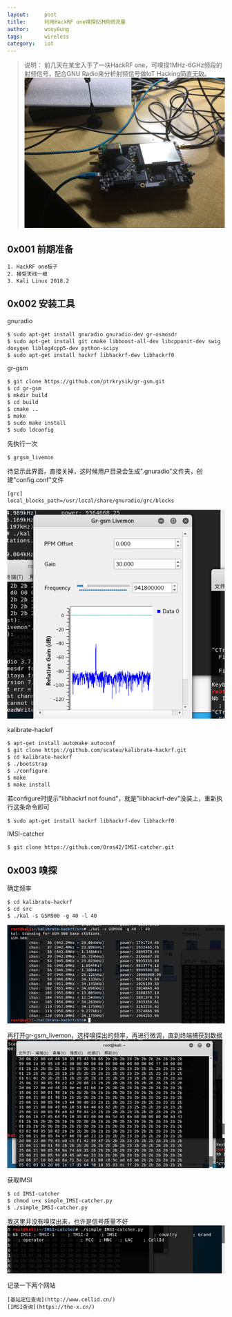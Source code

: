 ```yaml
---
layout:		post
title:		利用HackRF one嗅探GSM网络流量
author:		wooy0ung
tags:		wireless
category:  	iot
---
```



>说明：
>前几天在某宝入手了一块HackRF one，可嗅探1MHz-6GHz频段的射频信号，配合GNU Radio来分析射频信号做IoT Hacking简直无敌。  
![](/assets/img/iot/2018-06-20-hack-one-scanning-gsm/0x001.png)
<!-- more -->


## 0x001 前期准备

```
1. HackRF one板子
2. 接受天线一根
3. Kali Linux 2018.2
```


## 0x002 安装工具

gnuradio
```
$ sudo apt-get install gnuradio gnuradio-dev gr-osmosdr
$ sudo apt-get install git cmake libboost-all-dev libcppunit-dev swig doxygen liblog4cpp5-dev python-scipy
$ sudo apt-get install hackrf libhackrf-dev libhackrf0
```

gr-gsm
```
$ git clone https://github.com/ptrkrysik/gr-gsm.git
$ cd gr-gsm
$ mkdir build
$ cd build
$ cmake ..
$ make
$ sudo make install
$ sudo ldconfig
```

先执行一次
```
$ grgsm_livemon
```

待显示此界面，直接关掉，这时候用户目录会生成".gnuradio"文件夹，创建"config.conf"文件
```
[grc]
local_blocks_path=/usr/local/share/gnuradio/grc/blocks
```
![](/assets/img/iot/2018-06-20-hack-one-scanning-gsm/0x002.png)

kalibrate-hackrf
```
$ apt-get install automake autoconf
$ git clone https://github.com/scateu/kalibrate-hackrf.git
$ cd kalibrate-hackrf
$ ./bootstrap
$ ./configure
$ make
$ make install
```

若configure时提示"libhackrf not found"，就是"libhackrf-dev"没装上，重新执行这条命令即可
```
$ sudo apt-get install hackrf libhackrf-dev libhackrf0
```

IMSI-catcher
```
$ git clone https://github.com/Oros42/IMSI-catcher.git
```


## 0x003 嗅探

确定频率
```
$ cd kalibrate-hackrf
$ cd src
$ ./kal -s GSM900 -g 40 -l 40
```
![](/assets/img/iot/2018-06-20-hack-one-scanning-gsm/0x003.png)

再打开gr-gsm_livemon，选择嗅探出的频率，再进行微调，直到终端捕获到数据
![](/assets/img/iot/2018-06-20-hack-one-scanning-gsm/0x004.png)

获取IMSI
```
$ cd IMSI-catcher
$ chmod u+x simple_IMSI-catcher.py
$ ./simple_IMSI-catcher.py
```

我这里并没有嗅探出来，也许是信号质量不好
![](/assets/img/iot/2018-06-20-hack-one-scanning-gsm/0x005.png)

记录一下两个网站
```
[基站定位查询](http://www.cellid.cn/)
[IMSI查询](https://the-x.cn/)
```